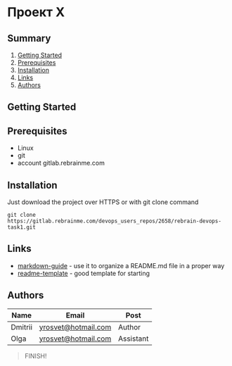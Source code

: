 # Проект Х

## Summary

1. [Getting Started](#getting-started)
2. [Prerequisites](#Prerequisites) 
3. [Installation](#Installation)
4. [Links](#Links)
5. [Authors](#authors)


## Getting Started



## Prerequisites

* Linux
* git
* account gitlab.rebrainme.com


## Installation

Just download the project over HTTPS or with git clone command

```shell
git clone https://gitlab.rebrainme.com/devops_users_repos/2658/rebrain-devops-task1.git
```

## Links

  * [markdown-guide](https://guides.github.com/features/mastering-markdown/) - use it
  to organize a README.md file in a proper way
  * [readme-template](https://raw.githubusercontent.com/PurpleBooth/a-good-readme-template/main/README.md) - good template 
  for starting

## Authors

| Name | Email | Post |
| -------- | -------- | -------- |
| Dmitrii    | yrosvet@hotmail.com    | Author  |
| Olga    |yrosvet@hotmail.com  |   Assistant |


> FINISH!






